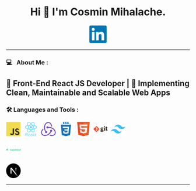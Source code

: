 <div id="header" align="center">
  <h1> Hi 👋 I'm Cosmin Mihalache.</h1>
  <div id="badges">
    <a href="https://www.linkedin.com/in/cosmin-mihalache-731557178/">
      <img style="width:50px" src="https://github.com/devicons/devicon/blob/master/icons/linkedin/linkedin-original.svg" alt="LinkedIn Badge"/>
    </a>
   
  </div>

</div>

---

### 💻 &nbsp; About Me :
<!--  -->
🎨 Front-End React JS Developer | 🎈 Implementing Clean, Maintainable and Scalable Web Apps
---

### :hammer_and_wrench: Languages and Tools :
<div>

  <img src="https://github.com/devicons/devicon/blob/master/icons/javascript/javascript-original.svg" title="JavaScript" alt="JavaScript" width="40" height="40"/>&nbsp;
  <img src="https://github.com/devicons/devicon/blob/master/icons/react/react-original-wordmark.svg" title="React" alt="React" width="40" height="40"/>&nbsp;
  <img src="https://github.com/devicons/devicon/blob/master/icons/redux/redux-original.svg" title="Redux" alt="Redux " width="40" height="40"/>&nbsp;
  <img src="https://github.com/devicons/devicon/blob/master/icons/css3/css3-plain-wordmark.svg"  title="CSS3" alt="CSS" width="40" height="40"/>&nbsp;
  <img src="https://github.com/devicons/devicon/blob/master/icons/html5/html5-original.svg" title="HTML5" alt="HTML" width="40" height="40"/>&nbsp;
  <img src="https://github.com/devicons/devicon/blob/master/icons/git/git-original-wordmark.svg" title="Git" alt="Git" width="40" height="40"/>&nbsp;
  <img
  src="https://github.com/devicons/devicon/blob/master/icons/tailwindcss/tailwindcss-original.svg"
  title="Tailwind CSS"
  alt="Tailwind CSS"
  width="40"
  height="40"
/>&nbsp;

<!-- Supabase -->
<img
  src="https://github.com/devicons/devicon/blob/master/icons/supabase/supabase-plain-wordmark.svg"
  title="Supabase"
  alt="Supabase"
  width="40"
  height="40"
/>&nbsp;

<!-- Next.js -->
<img
  src="https://github.com/devicons/devicon/blob/master/icons/nextjs/nextjs-original.svg"
  title="Next.js"
  alt="Next.js"
  width="40"
  height="40"
/>&nbsp;
</div>

---
